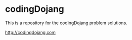 # codingDojang


This is a repository for the codingDojang problem solutions.

http://codingdojang.com
